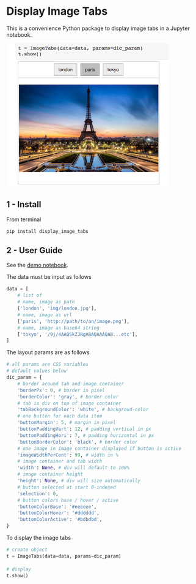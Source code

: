 
# Display Image Tabs

This is a convenience Python package to display image tabs in a Jupyter notebook.

![](img/screenshot-tab-images.png)

## 1 - Install

From terminal

```bash
pip install display_image_tabs
```


## 2 - User Guide

See the [demo notebook](https://nbviewer.jupyter.org/github/oscar6echo/notebook-image-tabs/blob/master/demo_image_tabs.ipynb).

The data must be input as follows

```Python
data = [
    # list of
    # name, image as path
    ['london', 'img/london.jpg'],
    # name, image as url
    ['paris', 'http://path/to/an/image.png'],
    # name, image as base64 string
    ['tokyo', '/9j/4AAQSkZJRgABAQAAAQAB...etc'],
]
```

The layout params are as follows

```Python
# all params are CSS variables
# default values below
dic_param = {
    # border around tab and image container
    'borderPx': 0, # border in pixel
    'borderColor': 'gray', # border color
    # tab is div on top of image container
    'tabBackgroundColor': 'white', # backgroud-color
    # one button for each data item
    'buttonMargin': 5, # margin in pixel
    'buttonPaddingVert': 12, # padding vertical in px
    'buttonPaddingHori': 7, # padding horizontal in px
    'buttonBorderColor': 'black', # border color
    # one image in image container displayed if button is active
    'imageWidthPerCent': 99, # width in %
    # image container and tab width
    'width': None, # div will default to 100%
    # image container height
    'height': None, # div will size automatically
    # button selected at start 0-indexed
    'selection': 0,
    # button colors base / hover / active
    'buttonColorBase': '#eeeeee',
    'buttonColorHover': '#dddddd',
    'buttonColorActive': '#bdbdbd',
}
```

To display the image tabs

```Python
# create object
t = ImageTabs(data=data, params=dic_param)

# display
t.show()
```

